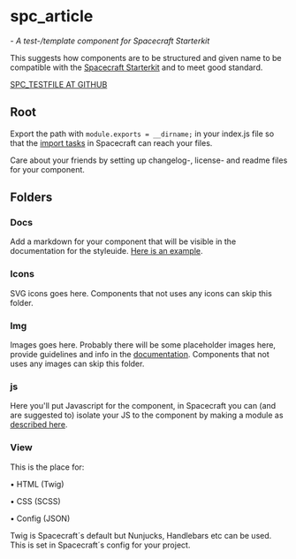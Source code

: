 # spc_article
*- A test-/template component for Spacecraft Starterkit*

This suggests how components are to be structured and given name to be compatible with the [Spacecraft Starterkit](https://github.com/pedric/spacecraft-starterkit) and to meet good standard.

[SPC_TESTFILE AT GITHUB](https://github.com/pedric/test-component)

## Root
Export the path with `module.exports = __dirname;` in your index.js file so that the [import tasks](https://github.com/pedric/spacecraft-starterkit#import-components) in Spacecraft can reach your files.

Care about your friends by setting up changelog-, license- and readme files for your component.

## Folders

### Docs
Add a markdown for your component that will be visible in the documentation for the styleuide. [Here is an example](https://spc-component-library.herokuapp.com/docs/spc_testfile.html).

### Icons
SVG icons goes here. Components that not uses any icons can skip this folder.

### Img
Images goes here. Probably there will be some placeholder images here, provide guidelines and info in the [documentation](#docs). Components that not uses any images can skip this folder.

### js
Here you'll put Javascript for the component, in Spacecraft you can (and are suggested to) isolate your JS to the component by making a module as [described here](https://github.com/pedric/spacecraft-starterkit#javascript).

### View
This is the place for:

• HTML (Twig)

• CSS (SCSS)

• Config (JSON)

Twig is Spacecraft´s default but Nunjucks, Handlebars etc can be used. This is set in Spacecraft´s config for your project.